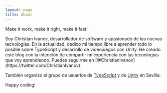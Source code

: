 ```yaml
---
layout: page
title: About
---
```


<p class="message">
  Make it work, make it right, make it fast!
</p>
Soy Christian Ivanov, desarrollador de software y apasionado de las nuevas tecnologías. En la actualidad, dedico mi tiempo libre a aprender todo lo posible sobre TypeScript y desarrollo de videojuegos con Unity. He creado este blog con la intención de compartir mi experiencia con las tecnologías que voy aprendiendo. Puedes seguirme en [@ChristianIvanov](https://twitter.com/ChristianIvanov).

También organizo el grupo de usuarios de [TypeScript](https://www.meetup.com/es-ES/Sevilla-TypeScript/) y de [Unity](https://www.meetup.com/es-ES/Unity-Sevilla/) en Sevilla.

Happy coding!
